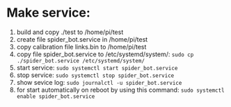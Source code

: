 # Make service:

1. build and copy ./test to /home/pi/test
2. create file spider\_bot.service in /home/pi/test
3. copy calibration file links.bin to /home/pi/test
4. copy file spider\_bot.service to /etc/systemd/system/: `sudo cp ./spider_bot.service /etc/systemd/system/` 
5. start service: `sudo systemctl start spider_bot.service`
6. stop service: `sudo systemctl stop spider_bot.service`
7. show sevice log: `sudo journalctl -u spider_bot.service`
8. for start automatically on reboot by using this command: `sudo systemctl enable spider_bot.service`

